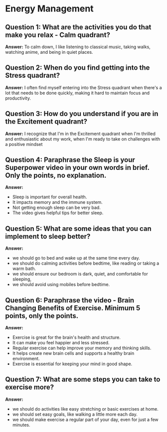 # Energy Management

##  Question 1:  What are the activities you do that make you relax - Calm quadrant?

**Answer:**  To calm down, I like listening to classical music, taking walks, watching anime, and being in quiet places.

## Question 2: When do you find getting into the Stress quadrant?

**Answer:**  I often find myself entering into the Stress quadrant when there's a lot that needs to be done quickly, making it hard to maintain focus and productivity.

## Question 3: How do you understand if you are in the Excitement quadrant?

**Answer:** I recognize that I'm in the Excitement quadrant when I'm thrilled and enthusiastic about my work, when I'm ready to take on challenges with a positive mindset


## Question 4: Paraphrase the Sleep is your Superpower video in your own words in brief. Only the points, no explanation.

**Answer:** 
- Sleep is important for overall health.
- It impacts memory and the immune system.
- Not getting enough sleep can be very bad.
- The video gives helpful tips for better sleep.


## Question 5: What are some ideas that you can implement to sleep better?

**Answer:**  
- we should go to bed and wake up at the same time every day.
- we should do calming activities before bedtime, like reading or taking a warm bath.
- we should ensure our bedroom is dark, quiet, and comfortable for sleeping, 
- we should avoid  using mobiles  before bedtime.


## Question 6: Paraphrase the video - Brain Changing Benefits of Exercise. Minimum 5 points, only the points.

**Answer:** 
- Exercise is great for the brain's health and structure.
- It can make you feel happier and less stressed.
- Regular exercise can help improve your memory and thinking skills.
- It helps create new brain cells and supports a healthy brain environment.
- Exercise is essential for keeping your mind in good shape.

## Question 7: What are some steps you can take to exercise more?

**Answer:**
- we should do activities like easy stretching or basic exercises at home.
- we should set easy goals, like walking a little more each day.
- we should make exercise a regular part of your day, even for just a few minutes.
